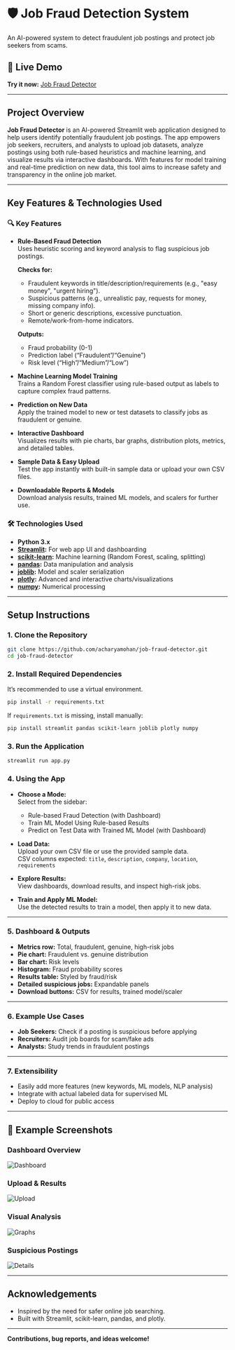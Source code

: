 
# 🛡️ Job Fraud Detection System

An AI-powered system to detect fraudulent job postings and protect job seekers from scams.

## 🚀 Live Demo

**Try it now:** [Job Fraud Detector](https://job-fraud-detector.streamlit.app/)

---

## Project Overview

**Job Fraud Detector** is an AI-powered Streamlit web application designed to help users identify potentially fraudulent job postings. The app empowers job seekers, recruiters, and analysts to upload job datasets, analyze postings using both rule-based heuristics and machine learning, and visualize results via interactive dashboards. With features for model training and real-time prediction on new data, this tool aims to increase safety and transparency in the online job market.

---

## Key Features & Technologies Used

### 🔍 Key Features
- **Rule-Based Fraud Detection**  
  Uses heuristic scoring and keyword analysis to flag suspicious job postings.

  **Checks for:**
  - Fraudulent keywords in title/description/requirements (e.g., "easy money", "urgent hiring").
  - Suspicious patterns (e.g., unrealistic pay, requests for money, missing company info).
  - Short or generic descriptions, excessive punctuation.
  - Remote/work-from-home indicators.

  **Outputs:**
  - Fraud probability (0-1)
  - Prediction label (“Fraudulent”/“Genuine”)
  - Risk level (“High”/“Medium”/“Low”)


- **Machine Learning Model Training**  
  Trains a Random Forest classifier using rule-based output as labels to capture complex fraud patterns.

- **Prediction on New Data**  
  Apply the trained model to new or test datasets to classify jobs as fraudulent or genuine.

- **Interactive Dashboard**  
  Visualizes results with pie charts, bar graphs, distribution plots, metrics, and detailed tables.

- **Sample Data & Easy Upload**  
  Test the app instantly with built-in sample data or upload your own CSV files.

- **Downloadable Reports & Models**  
  Download analysis results, trained ML models, and scalers for further use.

### 🛠 Technologies Used
- **Python 3.x**
- **[Streamlit](https://streamlit.io/):** For web app UI and dashboarding  
- **[scikit-learn](https://scikit-learn.org/):** Machine learning (Random Forest, scaling, splitting)  
- **[pandas](https://pandas.pydata.org/):** Data manipulation and analysis  
- **[joblib](https://joblib.readthedocs.io/):** Model and scaler serialization  
- **[plotly](https://plotly.com/):** Advanced and interactive charts/visualizations  
- **[numpy](https://numpy.org/):** Numerical processing

---

## Setup Instructions

### 1. **Clone the Repository**
```bash
git clone https://github.com/acharyamohan/job-fraud-detector.git
cd job-fraud-detector
```

### 2. **Install Required Dependencies**
It’s recommended to use a virtual environment.

```bash
pip install -r requirements.txt
```

If `requirements.txt` is missing, install manually:
```bash
pip install streamlit pandas scikit-learn joblib plotly numpy
```

### 3. **Run the Application**
```bash
streamlit run app.py
```

### 4. **Using the App**

- **Choose a Mode:**  
  Select from the sidebar:
  - Rule-based Fraud Detection (with Dashboard)
  - Train ML Model Using Rule-based Results
  - Predict on Test Data with Trained ML Model (with Dashboard)

- **Load Data:**  
  Upload your own CSV file or use the provided sample data.  
  CSV columns expected: `title`, `description`, `company`, `location`, `requirements`

- **Explore Results:**  
  View dashboards, download results, and inspect high-risk jobs.

- **Train and Apply ML Model:**  
  Use the detected results to train a model, then apply it to new data.

---

### 5. **Dashboard & Outputs**
- **Metrics row:** Total, fraudulent, genuine, high-risk jobs  
- **Pie chart:** Fraudulent vs. genuine distribution  
- **Bar chart:** Risk levels  
- **Histogram:** Fraud probability scores  
- **Results table:** Styled by fraud/risk  
- **Detailed suspicious jobs:** Expandable panels  
- **Download buttons:** CSV for results, trained model/scaler  

---

### 6. **Example Use Cases**
- **Job Seekers:** Check if a posting is suspicious before applying  
- **Recruiters:** Audit job boards for scam/fake ads  
- **Analysts:** Study trends in fraudulent postings  

---

### 7. **Extensibility**
- Easily add more features (new keywords, ML models, NLP analysis)  
- Integrate with actual labeled data for supervised ML  
- Deploy to cloud for public access  

---

## 📸 Example Screenshots

### Dashboard Overview
![Dashboard](https://github.com/acharyamohan/job-fraud-detector/blob/6dcf52a4f1deb425d428a1c57dcc6b0d49b9e9e4/dash_board_overview.png)

### Upload & Results
![Upload](https://github.com/acharyamohan/job-fraud-detector/blob/6dcf52a4f1deb425d428a1c57dcc6b0d49b9e9e4/upload_and_results.png)

### Visual Analysis
![Graphs](https://github.com/acharyamohan/job-fraud-detector/blob/6dcf52a4f1deb425d428a1c57dcc6b0d49b9e9e4/visual_analysis.png)

### Suspicious Postings
![Details](https://github.com/acharyamohan/job-fraud-detector/blob/6dcf52a4f1deb425d428a1c57dcc6b0d49b9e9e4/suspicious_job.png)

---

## Acknowledgements

- Inspired by the need for safer online job searching.  
- Built with Streamlit, scikit-learn, pandas, and plotly.

---

**Contributions, bug reports, and ideas welcome!**
